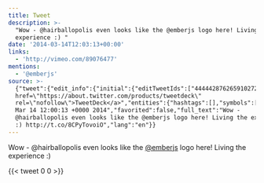 ```yaml
---
title: Tweet
description: >-
  "Wow - @hairballopolis even looks like the @emberjs logo here! Living the
  experience :) "
date: '2014-03-14T12:03:13+00:00'
links:
  - 'http://vimeo.com/89076477'
mentions:
  - '@emberjs'
source: >-
  {"tweet":{"edit_info":{"initial":{"editTweetIds":["444442876265910272"],"editableUntil":"2014-03-14T13:00:13.708Z","editsRemaining":"5","isEditEligible":true}},"retweeted":false,"source":"<a
  href=\"https://about.twitter.com/products/tweetdeck\"
  rel=\"nofollow\">TweetDeck</a>","entities":{"hashtags":[],"symbols":[],"user_mentions":[{"name":"EmberJS","screen_name":"emberjs","indices":["42","50"],"id_str":"432971072","id":"432971072"}],"urls":[{"url":"http://t.co/8CPyTovoiO","expanded_url":"http://vimeo.com/89076477","display_url":"vimeo.com/89076477","indices":["87","109"]}]},"display_text_range":["0","109"],"favorite_count":"0","id_str":"444442876265910272","truncated":false,"retweet_count":"0","id":"444442876265910272","possibly_sensitive":false,"created_at":"Fri
  Mar 14 12:00:13 +0000 2014","favorited":false,"full_text":"Wow -
  @hairballopolis even looks like the @emberjs logo here! Living the experience
  :) http://t.co/8CPyTovoiO","lang":"en"}}
---
```

Wow - @hairballopolis even looks like the [@emberjs](https://twitter.com/@emberjs) logo here! Living the experience :) 
    
{{< tweet 0 0 >}}
    
